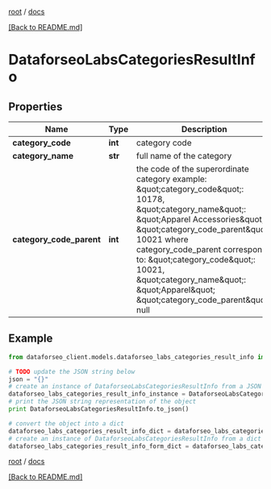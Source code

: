 [root](./../ "root") / [docs](./ "docs")

[[Back to README.md]](./../README.md "[Back to README.md]")

# DataforseoLabsCategoriesResultInfo

## Properties

Name | Type | Description | Notes
------------ | ------------- | ------------- | -------------
**category_code** | **int** | category code | [optional]
**category_name** | **str** | full name of the category | [optional]
**category_code_parent** | **int** | the code of the superordinate category example: \&quot;category_code\&quot;: 10178, \&quot;category_name\&quot;: \&quot;Apparel Accessories\&quot;, \&quot;category_code_parent\&quot;: 10021 where category_code_parent corresponds to: \&quot;category_code\&quot;: 10021, \&quot;category_name\&quot;: \&quot;Apparel\&quot; \&quot;category_code_parent\&quot;: null | [optional]

## Example

```python
from dataforseo_client.models.dataforseo_labs_categories_result_info import DataforseoLabsCategoriesResultInfo

# TODO update the JSON string below
json = "{}"
# create an instance of DataforseoLabsCategoriesResultInfo from a JSON string
dataforseo_labs_categories_result_info_instance = DataforseoLabsCategoriesResultInfo.from_json(json)
# print the JSON string representation of the object
print DataforseoLabsCategoriesResultInfo.to_json()

# convert the object into a dict
dataforseo_labs_categories_result_info_dict = dataforseo_labs_categories_result_info_instance.to_dict()
# create an instance of DataforseoLabsCategoriesResultInfo from a dict
dataforseo_labs_categories_result_info_form_dict = dataforseo_labs_categories_result_info.from_dict(dataforseo_labs_categories_result_info_dict)
```

  

[root](./../ "root") / [docs](./ "docs")

[[Back to README.md]](./../README.md "[Back to README.md]")